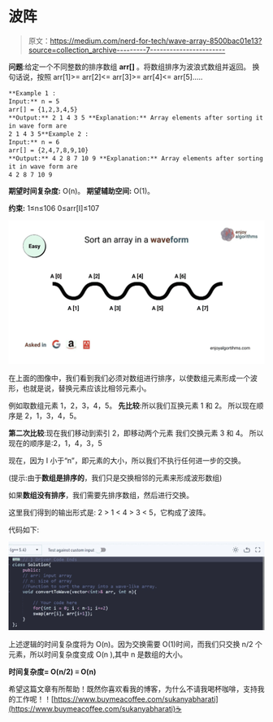 # 波阵

> 原文：<https://medium.com/nerd-for-tech/wave-array-8500bac01e13?source=collection_archive---------7----------------------->

**问题**:给定一个不同整数的排序数组 **arr[]** 。将数组排序为波浪式数组并返回。
换句话说，按照 arr[1]>= arr[2]<= arr[3]>= arr[4]<= arr[5]…..

```
**Example 1 : 
Input:** n = 5
arr[] = {1,2,3,4,5}
**Output:** 2 1 4 3 5 **Explanation:** Array elements after sorting it in wave form are 
2 1 4 3 5**Example 2 :
Input:** n = 6
arr[] = {2,4,7,8,9,10}
**Output:** 4 2 8 7 10 9 **Explanation:** Array elements after sorting it in wave form are 
4 2 8 7 10 9
```

**期望时间复杂度:** O(n)。
**期望辅助空间:** O(1)。

**约束:**
1≤n≤106
0≤arr[I]≤107

![](img/910b230a2637abede0c359371399e693.png)

在上面的图像中，我们看到我们必须对数组进行排序，以使数组元素形成一个波形，也就是说，替换元素应该比相邻元素小。

例如取数组元素 1，2，3，4，5。
**先比较**:所以我们互换元素 1 和 2。
所以现在顺序是 2，1，3，4，5。

**第二次比较**:现在我们移动到索引 2，即移动两个元素
我们交换元素 3 和 4。
所以现在的顺序是:2，1，4，3，5

现在，因为 I 小于“n”，即元素的大小，所以我们不执行任何进一步的交换。

(提示:由于**数组是排序的**，我们只是交换相邻的元素来形成波形数组)

如果**数组没有排序**，我们需要先排序数组，然后进行交换。

这里我们得到的输出形式是:
2 > 1 < 4 > 3 < 5，它构成了波阵。

代码如下:

![](img/7089821de9954f4ede51fce51bc749e3.png)

上述逻辑的时间复杂度将为 O(n)。因为交换需要 O(1)时间，而我们只交换 n/2 个元素，所以时间复杂度变成 O(n ),其中 n 是数组的大小。

**时间复杂度= O(n/2) ≡ O(n)**

希望这篇文章有所帮助！既然你喜欢看我的博客，为什么不请我喝杯咖啡，支持我的工作呢！！[https://www.buymeacoffee.com/sukanyabharati](https://www.buymeacoffee.com/sukanyabharati)☕